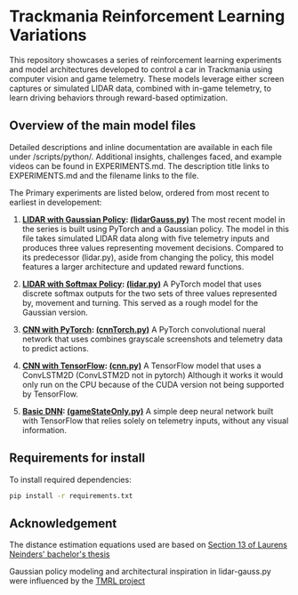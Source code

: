 # Trackmania Reinforcement Learning Variations

This repository showcases a series of reinforcement learning experiments and model architectures developed to control a car in Trackmania using computer vision and game telemetry. These models leverage either screen captures or simulated LIDAR data, combined with in-game telemetry, to learn driving behaviors through reward-based optimization.

## Overview of the main model files
Detailed descriptions and inline documentation are available in each file under /scripts/python/.
Additional insights, challenges faced, and example videos can be found in EXPERIMENTS.md.
The description title links to EXPERIMENTS.md and the filename links to the file.

The Primary experiments are listed below, ordered from most recent to earliest in developement:

1. **[LIDAR with Gaussian Policy](/EXPERIMENTS.md#lidargausspy):  [(lidarGauss.py)](/Scripts/Python/lidarGauss.py)**
The most recent model in the series is built using PyTorch and a Gaussian policy. The model in this file takes simulated LIDAR data along with five telemetry inputs and produces three values representing movement decisions. Compared to its predecessor (lidar.py), aside from changing the policy, this model features a larger architecture and updated reward functions.

2. **[LIDAR with Softmax Policy](/EXPERIMENTS.md#lidarpy):  [(lidar.py)](/Scripts/Python/lidar.py)**
A PyTorch model that uses discrete softmax outputs for the two sets of three values represented by, movement and turning. This served as a rough model for the Gaussian version.

3. **[CNN with PyTorch](/EXPERIMENTS.md#cnntorchpy):  [(cnnTorch.py)](/Scripts/Python/cnnTorch.py)**
A PyTorch convolutional nueral network that uses combines grayscale screenshots and telemetry data to predict actions.

4. **[CNN with TensorFlow](/EXPERIMENTS.md#cnnpy):  [(cnn.py)](/Scripts/Python/cnn.py)**
A TensorFlow model that uses a ConvLSTM2D (ConvLSTM2D not in pytorch) Although it works it would only run on the CPU because of the CUDA version not being supported by TensorFlow.

5. **[Basic DNN](/EXPERIMENTS.md#gamestateonlypy):  [(gameStateOnly.py)](/Scripts/Python/gameStateOnly.py)**
A simple deep neural network built with TensorFlow that relies solely on telemetry inputs, without any visual information.

## Requirements for install

To install required dependencies:

```bash
pip install -r requirements.txt

```

## Acknowledgement

The distance estimation equations used are based on [Section 13 of Laurens Neinders' bachelor's thesis](https://essay.utwente.nl/96153/1/Neinders_BA_EEMCS.pdf)

Gaussian policy modeling and architectural inspiration in lidar-gauss.py were influenced by the [TMRL project](https://github.com/trackmania-rl/tmrl/tree/master)
